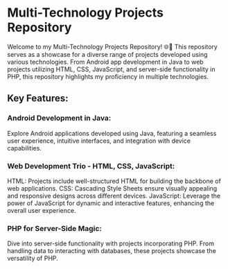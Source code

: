 # Multi-Technology Projects Repository

Welcome to my Multi-Technology Projects Repository! 🌐🚀 This repository serves as a showcase for a diverse range of projects developed using various technologies. From Android app development in Java to web projects utilizing HTML, CSS, JavaScript, and server-side functionality in PHP, this repository highlights my proficiency in multiple technologies.

## Key Features:

### Android Development in Java: 
Explore Android applications developed using Java, featuring a seamless user experience, intuitive interfaces, and integration with device capabilities.

### Web Development Trio - HTML, CSS, JavaScript:
HTML: Projects include well-structured HTML for building the backbone of web applications.
CSS: Cascading Style Sheets ensure visually appealing and responsive designs across different devices.
JavaScript: Leverage the power of JavaScript for dynamic and interactive features, enhancing the overall user experience.

### PHP for Server-Side Magic:
Dive into server-side functionality with projects incorporating PHP. From handling data to interacting with databases, these projects showcase the versatility of PHP.

